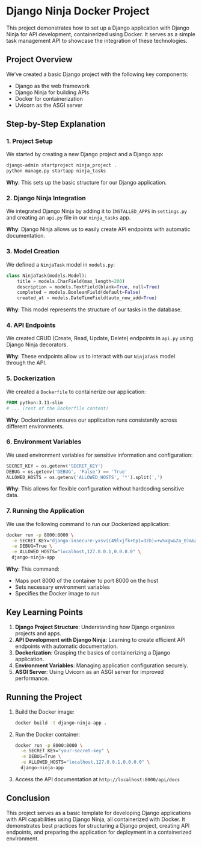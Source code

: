 # Django Ninja Docker Project

This project demonstrates how to set up a Django application with Django Ninja for API development, containerized using Docker. It serves as a simple task management API to showcase the integration of these technologies.

## Project Overview

We've created a basic Django project with the following key components:
- Django as the web framework
- Django Ninja for building APIs
- Docker for containerization
- Uvicorn as the ASGI server

## Step-by-Step Explanation

### 1. Project Setup

We started by creating a new Django project and a Django app:

```bash
django-admin startproject ninja_project .
python manage.py startapp ninja_tasks
```

**Why**: This sets up the basic structure for our Django application.

### 2. Django Ninja Integration

We integrated Django Ninja by adding it to `INSTALLED_APPS` in `settings.py` and creating an `api.py` file in our `ninja_tasks` app.

**Why**: Django Ninja allows us to easily create API endpoints with automatic documentation.

### 3. Model Creation

We defined a `NinjaTask` model in `models.py`:

```python
class NinjaTask(models.Model):
    title = models.CharField(max_length=200)
    description = models.TextField(blank=True, null=True)
    completed = models.BooleanField(default=False)
    created_at = models.DateTimeField(auto_now_add=True)
```

**Why**: This model represents the structure of our tasks in the database.

### 4. API Endpoints

We created CRUD (Create, Read, Update, Delete) endpoints in `api.py` using Django Ninja decorators.

**Why**: These endpoints allow us to interact with our `NinjaTask` model through the API.

### 5. Dockerization

We created a `Dockerfile` to containerize our application:

```dockerfile
FROM python:3.11-slim
# ... (rest of the Dockerfile content)
```

**Why**: Dockerization ensures our application runs consistently across different environments.

### 6. Environment Variables

We used environment variables for sensitive information and configuration:

```python
SECRET_KEY = os.getenv('SECRET_KEY')
DEBUG = os.getenv('DEBUG', 'False') == 'True'
ALLOWED_HOSTS = os.getenv('ALLOWED_HOSTS', '*').split(',')
```

**Why**: This allows for flexible configuration without hardcoding sensitive data.

### 7. Running the Application

We use the following command to run our Dockerized application:

```bash
docker run -p 8000:8000 \
  -e SECRET_KEY="django-insecure-yxsv((49lxjfk+tp1=3zb)=+w%xgw&2a_0)&&z" \
  -e DEBUG=True \
  -e ALLOWED_HOSTS="localhost,127.0.0.1,0.0.0.0" \
  django-ninja-app
```

**Why**: This command:
- Maps port 8000 of the container to port 8000 on the host
- Sets necessary environment variables
- Specifies the Docker image to run

## Key Learning Points

1. **Django Project Structure**: Understanding how Django organizes projects and apps.
2. **API Development with Django Ninja**: Learning to create efficient API endpoints with automatic documentation.
3. **Dockerization**: Grasping the basics of containerizing a Django application.
4. **Environment Variables**: Managing application configuration securely.
5. **ASGI Server**: Using Uvicorn as an ASGI server for improved performance.

## Running the Project

1. Build the Docker image:
   ```bash
   docker build -t django-ninja-app .
   ```

2. Run the Docker container:
   ```bash
   docker run -p 8000:8000 \
     -e SECRET_KEY="your-secret-key" \
     -e DEBUG=True \
     -e ALLOWED_HOSTS="localhost,127.0.0.1,0.0.0.0" \
     django-ninja-app
   ```

3. Access the API documentation at `http://localhost:8000/api/docs`

## Conclusion

This project serves as a basic template for developing Django applications with API capabilities using Django Ninja, all containerized with Docker. It demonstrates best practices for structuring a Django project, creating API endpoints, and preparing the application for deployment in a containerized environment.
